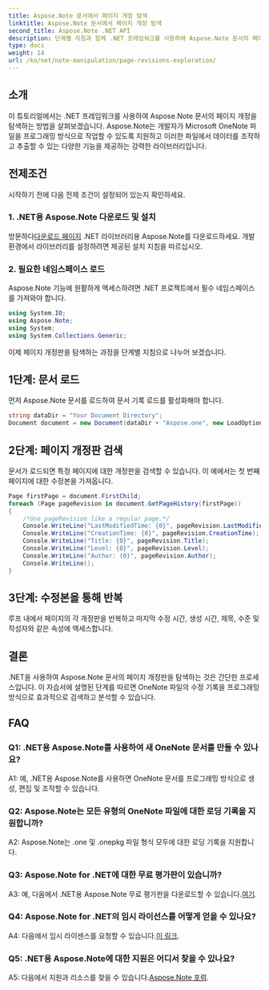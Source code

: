 ```yaml
---
title: Aspose.Note 문서에서 페이지 개정 탐색
linktitle: Aspose.Note 문서에서 페이지 개정 탐색
second_title: Aspose.Note .NET API
description: 단계별 지침과 함께 .NET 프레임워크를 사용하여 Aspose.Note 문서의 페이지 개정판을 탐색하는 방법을 알아보세요.
type: docs
weight: 14
url: /ko/net/note-manipulation/page-revisions-exploration/
---
```

## 소개

이 튜토리얼에서는 .NET 프레임워크를 사용하여 Aspose.Note 문서의 페이지 개정을 탐색하는 방법을 살펴보겠습니다. Aspose.Note는 개발자가 Microsoft OneNote 파일을 프로그래밍 방식으로 작업할 수 있도록 지원하고 이러한 파일에서 데이터를 조작하고 추출할 수 있는 다양한 기능을 제공하는 강력한 라이브러리입니다.

## 전제조건

시작하기 전에 다음 전제 조건이 설정되어 있는지 확인하세요.

### 1. .NET용 Aspose.Note 다운로드 및 설치

 방문하다[다운로드 페이지](https://releases.aspose.com/note/net/) .NET 라이브러리용 Aspose.Note를 다운로드하세요. 개발 환경에서 라이브러리를 설정하려면 제공된 설치 지침을 따르십시오.

### 2. 필요한 네임스페이스 로드

Aspose.Note 기능에 원활하게 액세스하려면 .NET 프로젝트에서 필수 네임스페이스를 가져와야 합니다.

```csharp
using System.IO;
using Aspose.Note;
using System;
using System.Collections.Generic;
```

이제 페이지 개정판을 탐색하는 과정을 단계별 지침으로 나누어 보겠습니다.

## 1단계: 문서 로드

먼저 Aspose.Note 문서를 로드하여 문서 기록 로드를 활성화해야 합니다.

```csharp
string dataDir = "Your Document Directory";
Document document = new Document(dataDir + "Aspose.one", new LoadOptions { LoadHistory = true });
```

## 2단계: 페이지 개정판 검색

문서가 로드되면 특정 페이지에 대한 개정판을 검색할 수 있습니다. 이 예에서는 첫 번째 페이지에 대한 수정본을 가져옵니다.

```csharp
Page firstPage = document.FirstChild;
foreach (Page pageRevision in document.GetPageHistory(firstPage))
{
    /*Use pageRevision like a regular page.*/
    Console.WriteLine("LastModifiedTime: {0}", pageRevision.LastModifiedTime);
    Console.WriteLine("CreationTime: {0}", pageRevision.CreationTime);
    Console.WriteLine("Title: {0}", pageRevision.Title);
    Console.WriteLine("Level: {0}", pageRevision.Level);
    Console.WriteLine("Author: {0}", pageRevision.Author);
    Console.WriteLine();
}
```

## 3단계: 수정본을 통해 반복

루프 내에서 페이지의 각 개정판을 반복하고 마지막 수정 시간, 생성 시간, 제목, 수준 및 작성자와 같은 속성에 액세스합니다.

## 결론

.NET을 사용하여 Aspose.Note 문서의 페이지 개정판을 탐색하는 것은 간단한 프로세스입니다. 이 자습서에 설명된 단계를 따르면 OneNote 파일의 수정 기록을 프로그래밍 방식으로 효과적으로 검색하고 분석할 수 있습니다.

## FAQ

### Q1: .NET용 Aspose.Note를 사용하여 새 OneNote 문서를 만들 수 있나요?

A1: 예, .NET용 Aspose.Note를 사용하면 OneNote 문서를 프로그래밍 방식으로 생성, 편집 및 조작할 수 있습니다.

### Q2: Aspose.Note는 모든 유형의 OneNote 파일에 대한 로딩 기록을 지원합니까?

A2: Aspose.Note는 .one 및 .onepkg 파일 형식 모두에 대한 로딩 기록을 지원합니다.

### Q3: Aspose.Note for .NET에 대한 무료 평가판이 있습니까?

A3: 예, 다음에서 .NET용 Aspose.Note 무료 평가판을 다운로드할 수 있습니다.[여기](https://releases.aspose.com/).

### Q4: Aspose.Note for .NET의 임시 라이선스를 어떻게 얻을 수 있나요?

 A4: 다음에서 임시 라이센스를 요청할 수 있습니다.[이 링크](https://purchase.aspose.com/temporary-license/).

### Q5: .NET용 Aspose.Note에 대한 지원은 어디서 찾을 수 있나요?

 A5: 다음에서 지원과 리소스를 찾을 수 있습니다.[Aspose.Note 포럼](https://forum.aspose.com/c/note/28).